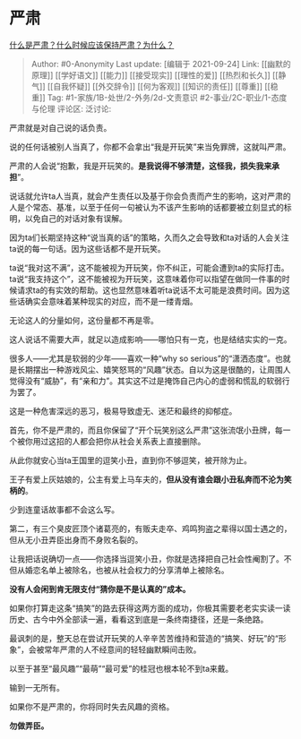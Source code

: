# 严肃
[什么是严肃？什么时候应该保持严肃？为什么？](https://www.zhihu.com/question/488198433/answer/2132838646)

> Author: #0-Anonymity
> Last update: [编辑于 2021-09-24]
> Link: [[幽默的原理]] [[学好语文]] [[能力]] [[接受现实]] [[理性的爱]] [[热烈和长久]] [[静气]] [[自我怀疑]] [[外交辞令]] [[何为客观]] [[知识的责任]] [[尊重]] [[稳重]]
> Tag: #1-家族/1B-处世/2-外务/2d-文责意识 #2-事业/2C-职业/1-态度与伦理
> 评论区:
> 泛讨论:

严肃就是对自己说的话负责。

说的任何话被别人当真了，你都不会拿出“我是开玩笑”来当免罪牌，这就叫严肃。

严肃的人会说“抱歉，我是开玩笑的。**是我说得不够清楚，这怪我，损失我来承担**”。

说话就允许ta人当真，就会产生责任以及基于你会负责而产生的影响，这对严肃的人是个常态、基准，以至于任何一句被认为不该产生影响的话都要被立刻显式的标明，以免自己的对话对象有误解。

因为ta们长期坚持这种“说当真的话”的策略，久而久之会导致和ta对话的人会关注ta说的每一句话。因为这些话都不是开玩笑。

ta说“我对这不满”，这不能被视为开玩笑，你不纠正，可能会遭到ta的实际打击。ta说“我支持这个”，这不能被视为开玩笑，这意味着你可以指望在做同一件事的时候请求ta的有实效的帮助。这也显然意味着听ta说话不太可能是浪费时间。因为这些话确实会意味着某种现实的对应，而不是一缕青烟。

无论这人的分量如何，这份量都不再是零。

这人说话不需要大声，就足以造成影响——哪怕只有一克，也是结结实实的一克。

很多人——尤其是软弱的少年——喜欢一种“why so serious”的“潇洒态度”。也就是长期摆出一种游戏风尘、嬉笑怒骂的“风趣”状态。自以为这是很酷的，让周围人觉得没有“威胁”，有“亲和力”。其实这不过是掩饰自己内心的虚弱和慌乱的软弱行为罢了。

这是一种危害深远的恶习，极易导致虚无、迷茫和最终的抑郁症。

首先，你不是严肃的，而且你保留了“开个玩笑别这么严肃”这张流氓小丑牌，每一个被你用过这招的人都会把你从社会关系表上直接删除。

从此你就安心当ta王国里的逗笑小丑，直到你不够逗笑，被开除为止。

王子有爱上灰姑娘的，公主有爱上马车夫的，**但从没有谁会跟小丑私奔而不沦为笑柄的**。

少到连童话故事都不会这么写。

第二，有三个臭皮匠顶个诸葛亮的，有贩夫走卒、鸡鸣狗盗之辈得以国士遇之的，但从无小丑弄臣出身而不身败名裂的。

让我把话说确切一点——你选择当逗笑小丑，你就是选择把自己社会性阉割了。不但从婚恋名单上被除名，也被从社会权力的分享清单上被除名。

**没有人会闲到肯无限支付“猜你是不是认真的”成本。**

如果你打算走这条“搞笑”的路去获得这两方面的成功，你极其需要老老实实读一读历史、古今中外全部读一遍，看看这到底是一条终南捷径，还是一条绝路。

最讽刺的是，整天总在尝试开玩笑的人辛辛苦苦维持和营造的“搞笑、好玩”的“形象”，会被常年严肃的人不经意间的轻轻幽默瞬间击败。

以至于甚至“最风趣”“最萌”“最可爱”的桂冠也根本轮不到ta来戴。

输到一无所有。

如果你不是严肃的，你将同时失去风趣的资格。

**勿做弄臣。**
